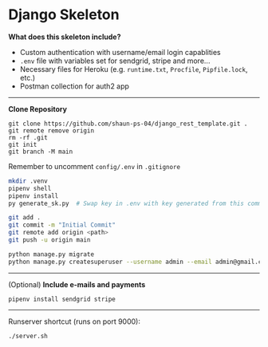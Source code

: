 # Django Skeleton

**What does this skeleton include?**
- Custom authentication with username/email login capablities
- `.env` file with variables set for sendgrid, stripe and more...
- Necessary files for Heroku (e.g. `runtime.txt`, `Procfile`, `Pipfile.lock`, etc.)
- Postman collection for auth2 app

---
**Clone Repository**
```
git clone https://github.com/shaun-ps-04/django_rest_template.git .
git remote remove origin
rm -rf .git
git init
git branch -M main
```

Remember to uncomment `config/.env` in `.gitignore`

```bash
mkdir .venv
pipenv shell
pipenv install
py generate_sk.py  # Swap key in .env with key generated from this command
```

```bash
git add .
git commit -m "Initial Commit"
git remote add origin <path>
git push -u origin main
```

```bash
python manage.py migrate
python manage.py createsuperuser --username admin --email admin@gmail.com
```

---
(Optional) **Include e-mails and payments**
```
pipenv install sendgrid stripe
```

---
Runserver shortcut (runs on port 9000):
```
./server.sh
```